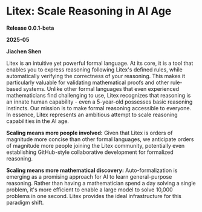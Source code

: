 # Litex: Scale Reasoning in AI Age

**Release 0.0.1-beta**

**2025-05**

**Jiachen Shen**

Litex is an intuitive yet powerful formal language. At its core, it is a tool that enables you to express reasoning following Litex's defined rules, while automatically verifying the correctness of your reasoning. This makes it particularly valuable for validating mathematical proofs and other rule-based systems. Unlike other formal languages that even experienced mathematicians find challenging to use, Litex recognizes that reasoning is an innate human capability - even a 5-year-old possesses basic reasoning instincts. Our mission is to make formal reasoning accessible to everyone. In essence, Litex represents an ambitious attempt to scale reasoning capabilities in the AI age.

**Scaling means more people involved:** Given that Litex is orders of magnitude more concise than other formal languages, we anticipate orders of magnitude more people joining the Litex community, potentially even establishing GitHub-style collaborative development for formalized reasoning.

**Scaling means more mathematical discovery:** Auto-formalization is emerging as a promising approach for AI to learn general-purpose reasoning. Rather than having a mathematician spend a day solving a single problem, it's more efficient to enable a large model to solve 10,000 problems in one second. Litex provides the ideal infrastructure for this paradigm shift.